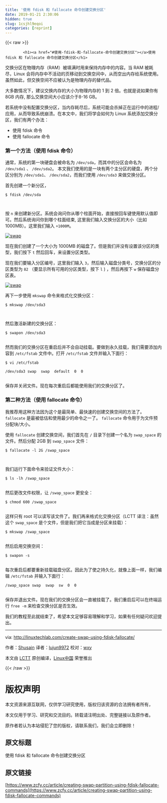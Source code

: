 ```yaml
---
title: '使用 fdisk 和 fallocate 命令创建交换分区' 
date: 2019-01-21 2:30:06
hidden: true
slug: 1csjhl9eqoi
categories: [reprint]
---
```


{{< raw >}}

            <h1><a href="#使用-fdisk-和-fallocate-命令创建交换分区"></a>使用 fdisk 和 fallocate 命令创建交换分区</h1>
<p>交换分区在物理内存（RAM）被填满时用来保持内存中的内容。当 RAM 被耗尽，Linux 会将内存中不活动的页移动到交换空间中，从而空出内存给系统使用。虽然如此，但交换空间不应被认为是物理内存的替代品。</p>
<p>大多数情况下，建议交换内存的大小为物理内存的 1 到 2 倍。也就是说如果你有 8GB 内存, 那么交换空间大小应该介于8-16 GB。</p>
<p>若系统中没有配置交换分区，当内存耗尽后，系统可能会杀掉正在运行中的进程/应用，从而导致系统崩溃。在本文中，我们将学会如何为 Linux 系统添加交换分区，我们有两个办法：</p>
<ul>
<li>使用 fdisk 命令</li>
<li>使用 fallocate 命令</li>
</ul>
<h3><a href="#第一个方法使用-fdisk-命令"></a>第一个方法（使用 fdisk 命令）</h3>
<p>通常，系统的第一块硬盘会被命名为 <code>/dev/sda</code>，而其中的分区会命名为 <code>/dev/sda1</code> 、 <code>/dev/sda2</code>。 本文我们使用的是一块有两个主分区的硬盘，两个分区分别为 <code>/dev/sda1</code>、 <code>/dev/sda2</code>，而我们使用 <code>/dev/sda3</code> 来做交换分区。</p>
<p>首先创建一个新分区，</p>
<pre><code class="hljs shell"><span class="hljs-meta">$</span><span class="bash"> fdisk /dev/sda</span>

</code></pre><p>按 <code>n</code> 来创建新分区。系统会询问你从哪个柱面开始，直接按回车键使用默认值即可。然后系统询问你到哪个柱面结束, 这里我们输入交换分区的大小（比如 1000MB）。这里我们输入 <code>+1000M</code>。</p>
<p><a href="https://camo.githubusercontent.com/93e8c4864b1123e9d12f8776608a5e83c37d9f0d/68747470733a2f2f69302e77702e636f6d2f6c696e7578746563686c61622e636f6d2f77702d636f6e74656e742f75706c6f6164732f323031372f30322f666964736b2e6a70673f726573697a653d363638253243323131"><img src="https://p0.ssl.qhimg.com/t01a41c409f6e2394df.jpg" alt="swap"></a></p>
<p>现在我们创建了一个大小为 1000MB 的磁盘了。但是我们并没有设置该分区的类型，我们按下 <code>t</code> 然后回车，来设置分区类型。</p>
<p>现在我们要输入分区编号，这里我们输入 <code>3</code>，然后输入磁盘分类号，交换分区的分区类型为 <code>82</code> （要显示所有可用的分区类型，按下 <code>l</code> ) ，然后再按下 <code>w</code> 保存磁盘分区表。</p>
<p><a href="https://camo.githubusercontent.com/def980e3b1b541594b2aca94a1e4b4edecdb5e37/68747470733a2f2f69302e77702e636f6d2f6c696e7578746563686c61622e636f6d2f77702d636f6e74656e742f75706c6f6164732f323031372f30322f666964736b2d737761702d73656c6563742e6a70673f726573697a653d363230253243313537"><img src="https://p0.ssl.qhimg.com/t01fb982bc941829f3d.jpg" alt="swap"></a></p>
<p>再下一步使用 <code>mkswap</code> 命令来格式化交换分区：</p>
<pre><code class="hljs shell"><span class="hljs-meta">$</span><span class="bash"> mkswap /dev/sda3</span>

</code></pre><p>然后激活新建的交换分区：</p>
<pre><code class="hljs shell"><span class="hljs-meta">$</span><span class="bash"> swapon /dev/sda3</span>

</code></pre><p>然而我们的交换分区在重启后并不会自动挂载。要做到永久挂载，我们需要添加内容到 <code>/etc/fstab</code> 文件中。打开 <code>/etc/fstab</code> 文件并输入下面行：</p>
<pre><code class="hljs routeros">$ vi /etc/fstab

/dev/sda3 swap  swap <span class="hljs-built_in"> default </span> 0  0

</code></pre><p>保存并关闭文件。现在每次重启后都能使用我们的交换分区了。</p>
<h3><a href="#第二种方法使用-fallocate-命令"></a>第二种方法（使用 fallocate 命令）</h3>
<p>我推荐用这种方法因为这个是最简单、最快速的创建交换空间的方法了。<code>fallocate</code> 是最被低估和使用最少的命令之一了。 <code>fallocate</code> 命令用于为文件预分配块/大小。</p>
<p>使用 <code>fallocate</code> 创建交换空间，我们首先在 <code>/</code> 目录下创建一个名为 <code>swap_space</code> 的文件。然后分配 2GB 到 <code>swap_space</code> 文件：</p>
<pre><code class="hljs shell"><span class="hljs-meta">$</span><span class="bash"> fallocate -l 2G /swap_space</span>

</code></pre><p>我们运行下面命令来验证文件大小：</p>
<pre><code class="hljs jboss-cli">$ <span class="hljs-keyword">ls</span> -lh <span class="hljs-string">/swap_space</span>

</code></pre><p>然后更改文件权限，让 <code>/swap_space</code> 更安全：</p>
<pre><code class="hljs shell"><span class="hljs-meta">$</span><span class="bash"> chmod 600 /swap_space</span>

</code></pre><p>这样只有 root 可以读写该文件了。我们再来格式化交换分区（LCTT 译注：虽然这个 <code>swap_space</code> 是个文件，但是我们把它当成是分区来挂载）：</p>
<pre><code class="hljs shell"><span class="hljs-meta">$</span><span class="bash"> mkswap /swap_space</span>

</code></pre><p>然后启用交换空间：</p>
<pre><code class="hljs shell"><span class="hljs-meta">$</span><span class="bash"> swapon -s</span>

</code></pre><p>每次重启后都要重新挂载磁盘分区。因此为了使之持久化，就像上面一样，我们编辑 <code>/etc/fstab</code> 并输入下面行：</p>
<pre><code class="hljs avrasm">/swap_space <span class="hljs-keyword">swap</span>  <span class="hljs-keyword">swap</span>  sw  <span class="hljs-number">0</span>  <span class="hljs-number">0</span> 

</code></pre><p>保存并退出文件。现在我们的交换分区会一直被挂载了。我们重启后可以在终端运行 <code>free -m</code> 来检查交换分区是否生效。</p>
<p>我们的教程至此就结束了，希望本文足够容易理解和学习，如果有任何疑问欢迎提出。</p>
<hr>
<p>via: <a href="http://linuxtechlab.com/create-swap-using-fdisk-fallocate/">http://linuxtechlab.com/create-swap-using-fdisk-fallocate/</a></p>
<p>作者：<a href="http://linuxtechlab.com/author/shsuain/">Shusain</a> 译者：<a href="https://github.com/lujun9972">lujun9972</a> 校对：<a href="https://github.com/wxy">wxy</a></p>
<p>本文由 <a href="https://github.com/LCTT/TranslateProject">LCTT</a> 原创编译，<a href="https://linux.cn/">Linux中国</a> 荣誉推出</p>

          
{{< /raw >}}

# 版权声明
本文资源来源互联网，仅供学习研究使用，版权归该资源的合法拥有者所有，

本文仅用于学习、研究和交流目的。转载请注明出处、完整链接以及原作者。

原作者若认为本站侵犯了您的版权，请联系我们，我们会立即删除！

## 原文标题
使用 fdisk 和 fallocate 命令创建交换分区

## 原文链接
[https://www.zcfy.cc/article/creating-swap-partition-using-fdisk-fallocate-commands](https://www.zcfy.cc/article/creating-swap-partition-using-fdisk-fallocate-commands)

